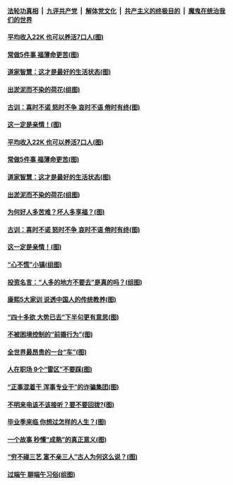 

####  [法轮功真相](../../../../basic/blob/master/README.md?t=06300703) &nbsp;|&nbsp; [九评共产党](../../../../9ping.md/blob/master/README.md?t=06300703) &nbsp;|&nbsp; [解体党文化](../../../../jtdwh.md/blob/master/README.md?t=06300703)  &nbsp;|&nbsp; [共产主义的终极目的](../../../../gczydzjmd.md/blob/master/README.md?t=06300703) &nbsp;|&nbsp; [魔鬼在统治我们的世界](../../../../mgztzwmdsj.md/blob/master/README.md?t=06300703) 

#### [平均收入22K 也可以养活7口人(图)](../pages/p8/938104.md?t=06300703) 

#### [常做5件事 福薄命更苦(图)](../pages/p8/937990.md?t=06300703) 

#### [道家智慧：这才是最好的生活状态(图)](../pages/p8/900827.md?t=06300703) 

#### [出淤泥而不染的荷花(组图)](../pages/p8/937863.md?t=06300703) 

#### [古训：喜时不诺 怒时不争 哀时不语 倦时有终(图)](../pages/p8/937482.md?t=06300703) 

#### [这一定是亲情！(图)](../pages/p8/937905.md?t=06300703) 

#### [平均收入22K 也可以养活7口人(图)](../pages/p8/938104.md?t=06300703) 

#### [常做5件事 福薄命更苦(图)](../pages/p8/937990.md?t=06300703) 

#### [道家智慧：这才是最好的生活状态(图)](../pages/p8/900827.md?t=06300703) 

#### [出淤泥而不染的荷花(组图)](../pages/p8/937863.md?t=06300703) 

#### [为何好人多苦难？坏人多享福？(图)](../pages/p8/937938.md?t=06300703) 

#### [古训：喜时不诺 怒时不争 哀时不语 倦时有终(图)](../pages/p8/937482.md?t=06300703) 

#### [这一定是亲情！(图)](../pages/p8/937905.md?t=06300703) 

#### [“心不慌”小镇(组图)](../pages/p8/937484.md?t=06300703) 

#### [投资名言：“人多的地方不要去”是真的吗？(组图)](../pages/p8/937855.md?t=06300703) 

#### [康熙5大家训 说透中国人的传统教养(图)](../pages/p8/937696.md?t=06300703) 

#### [“四十多欲 大势已去”下半句更有意思(图)](../pages/p8/937811.md?t=06300703) 

#### [不被困境控制的“前摄行为”(图)](../pages/p8/937145.md?t=06300703) 

#### [全世界最昂贵的一台“车”(图)](../pages/p8/937477.md?t=06300703) 

#### [人在职场 9个“雷区”不要踩(图)](../pages/p8/937766.md?t=06300703) 

#### [“正事混着干 浑事专业干”的诈骗集团(图)](../pages/p8/937732.md?t=06300703) 

#### [不明来电该不该接听？要不要回拨?(图)](../pages/p8/936929.md?t=06300703) 

#### [毕业季来临 你想过怎样的人生？(图)](../pages/p8/937661.md?t=06300703) 

#### [一个故事 秒懂“成熟”的真正意义(图)](../pages/p8/936405.md?t=06300703) 

#### [“穷不碰三艺 富不亲三人”古人为何这么说？(图)](../pages/p8/937602.md?t=06300703) 

#### [过端午 聊端午习俗(组图)](../pages/p8/937246.md?t=06300703) 

